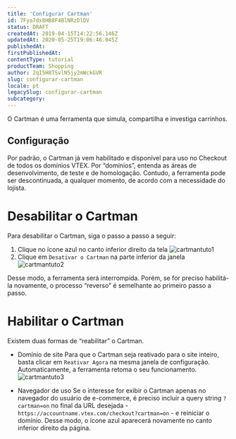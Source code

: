 ```yaml
---
title: 'Configurar Cartman'
id: 7Fya7dx8HB8F4BlNRzDlDV
status: DRAFT
createdAt: 2019-04-15T14:22:56.146Z
updatedAt: 2020-05-25T19:06:46.045Z
publishedAt: 
firstPublishedAt: 
contentType: tutorial
productTeam: Shopping
author: 2qI5H8TSvlN5jy2mWckGVR
slug: configurar-cartman
locale: pt
legacySlug: configurar-cartman
subcategory: 
---
```


O Cartman é uma ferramenta que simula, compartilha e investiga carrinhos.

## Configuração

Por padrão, o Cartman já vem habilitado e disponível para uso no Checkout de todos os domínios VTEX. Por “domínios”, entenda as áreas de desenvolvimento, de teste e de homologação. Contudo, a ferramenta pode ser descontinuada, a qualquer momento, de acordo com a necessidade do lojista.

# Desabilitar o Cartman

Para desabilitar o Cartman, siga o passo a passo a seguir:

1. Clique no ícone azul no canto inferior direito da tela
![cartmantuto1](//images.ctfassets.net/alneenqid6w5/1DWwcldpXDu4fplLm6aLjD/6c588311f60b01e5cd1e76aceb257743/cartmantuto1.PNG)
2. Clique em `Desativar o Cartman` na parte inferior da janela
![cartmantuto2](//images.ctfassets.net/alneenqid6w5/pzjFEx27xjbsRc1rWCotI/504771d0251a952769b043d17412250f/cartmantuto2.PNG)

Desse modo, a ferramenta será interrompida. Porém, se for preciso habilitá-la novamente, o processo “reverso” é semelhante ao primeiro passo a passo.

# Habilitar o Cartman

Existem duas formas de “reabilitar” o Cartman. 

- Domínio de site
Para que o Cartman seja reativado para o site inteiro, basta clicar em `Reativar Agora` na mesma janela de configuração. Automaticamente, a ferramenta retoma o seu funcionamento.
![cartmantuto3](//images.ctfassets.net/alneenqid6w5/2YR5bMxxzhMjsRDbmSHHsG/862261ed7433e068cbf2b19f2d8bb652/cartmantuto3.PNG)

- Navegador de uso 
Se o interesse for exibir o Cartman apenas no navegador do usuário de e-commerce, é preciso incluir a query string `?cartman=on` no final da URL desejada - `https://accountname.vtex.com/checkout?cartman=on` - e reiniciar o domínio. Desse modo, o ícone azul aparecerá novamente no canto inferior direito da página.
